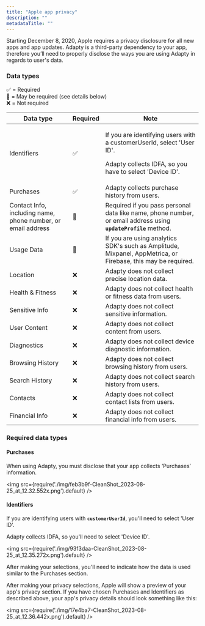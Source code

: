 ```yaml
---
title: "Apple app privacy"
description: ""
metadataTitle: ""
---
```


Starting December 8, 2020, Apple requires a privacy disclosure for all new apps and app updates. Adapty is a third-party dependency to your app, therefore you’ll need to properly disclose the ways you are using Adapty in regards to user's data.

### Data types

✅ = Required  
👀 = May be required \(see details below\)  
❌ = Not required

| Data type | Required | Note |
|---------|--------|----|
| Identifiers | ✅ | <p>If you are identifying users with a customerUserId, select 'User ID'.</p><p></p><p>Adapty collects IDFA, so you have to select 'Device ID'.</p> |
| Purchases | ✅ | Adapty collects purchase history from users. |
| Contact Info, including name, phone number, or email address | 👀 | Required if you pass personal data like name, phone number, or email address using **`updateProfile`** method. |
| Usage Data | 👀 | If you are using analytics SDK's such as Amplitude, Mixpanel, AppMetrica, or Firebase, this may be required. |
| Location | ❌ | Adapty does not collect precise location data. |
| Health & Fitness | ❌ | Adapty does not collect health or fitness data from users. |
| Sensitive Info | ❌ | Adapty does not collect sensitive information. |
| User Content | ❌ | Adapty does not collect content from users. |
| Diagnostics | ❌ | Adapty does not collect device diagnostic information. |
| Browsing History | ❌ | Adapty does not collect browsing history from users. |
| Search History | ❌ | Adapty does not collect search history from users. |
| Contacts | ❌ | Adapty does not collect contact lists from users. |
| Financial Info | ❌ | Adapty does not collect financial info from users. |


### Required data types

#### Purchases

When using Adapty, you must disclose that your app collects ‘Purchases’ information.


<img
  src={require('./img/feb3b9f-CleanShot_2023-08-25_at_12.32.552x.png').default}
/>





#### Identifiers

If you are identifying users with **`customerUserId`**, you'll need to select 'User ID'.

Adapty collects IDFA, so you'll need to select 'Device ID'.


<img
  src={require('./img/93f3daa-CleanShot_2023-08-25_at_12.35.272x.png').default}
/>





After making your selections, you'll need to indicate how the data is used similar to the Purchases section.

After making your privacy selections, Apple will show a preview of your app's privacy section. If you have chosen Purchases and Identifiers as described above, your app's privacy details should look something like this:


<img
  src={require('./img/17e4ba7-CleanShot_2023-08-25_at_12.36.442x.png').default}
/>


